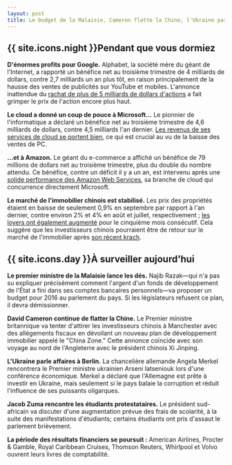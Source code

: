 ```yaml
---
layout: post
title: Le budget de la Malaisie, Cameron flatte la Chine, l'Ukraine parle affaires à Berlin
---
```


## {{ site.icons.night }}Pendant que vous dormiez

**D'énormes profits pour Google.**
Alphabet, la société mère du géant de l'Internet, a rapporté un bénéfice net au troisième trimestre de 4 milliards de dollars, contre 2,7 milliards un an plus tôt, en raison principalement de la hausse des ventes de publicités sur YouTube et mobiles.
L'annonce inattendue du [rachat de plus de 5 milliards de dollars d'actions](http://fr.reuters.com/article/technologyNews/idFRKCN0SG2RB20151023 "Alphabet (Google) bat le consensus et rachète des actions") a fait grimper le prix de l'action encore plus haut.

**Le cloud a donné un coup de pouce à Microsoft…**
Le pionnier de l'informatique a déclaré un bénéfice net au troisième trimestre de 4,6 milliards de dollars, contre 4,5 milliards l'an dernier.
[Les revenus de ses services de cloud se portent bien](http://fr.reuters.com/article/businessNews/idFRKCN0SG2QK20151022 "Le CA de Microsoft meilleur que prévu grâce au cloud"), ce qui est crucial au vu de la baisse des ventes de PC.

**…et à Amazon.**
Le géant du e-commerce a affiché un bénéfice de 79 millions de dollars net au troisième trimestre, plus du double du nombre attendu.
Ce bénéfice, contre un déficit il y a un an, est intervenu après une [solide performance des Amazon Web Services](http://fr.reuters.com/article/businessNews/idFRKCN0SG2SU20151022 "Amazon crée encore la surprise avec un bénéfice"), sa branche de cloud qui concurrence directement Microsoft.

**Le marché de l'immobilier chinois est stabilisé.**
Les prix des propriétés étaient en baisse de seulement 0,9% en septembre par rapport à l'an dernier, contre environ 2% et 4% en août et juillet, respectivement ; [les loyers ont également augmenté](http://fr.reuters.com/article/frEuroRpt/idFRL5N12102V20151023 "Chine/Indicateurs-5e mois de hausse des prix du logement en septembre") pour le cinquième mois consécutif.
Cela suggère que les investisseurs chinois pourraient être de retour sur le marché de l'immobilier après [son récent krach](http://www.parismatch.com/Actu/Economie/Pourquoi-la-Chine-subit-un-krach-boursier-806676 "Pourquoi la Chine subit un krach boursier").

## {{ site.icons.day }}À surveiller aujourd'hui

**Le premier ministre de la Malaisie lance les dés.**
Najib Razak—qui n'a pas su expliquer précisément comment l'argent d'un fonds de développement de l'État a fini dans ses comptes bancaires personnels—va proposer un budget pour 2016 au parlement du pays.
Si les législateurs refusent ce plan, il devra démissionner.

**David Cameron continue de flatter la Chine.**
Le Premier ministre britannique va tenter d'attirer les investisseurs chinois à Manchester avec des allégements fiscaux en dévoilant un nouveau plan de développement immobilier appelé le "China Zone."
Cette annonce coïncide avec son voyage au nord de l'Angleterre avec le président chinois Xi Jinping.

**L'Ukraine parle affaires à Berlin.**
La chancelière allemande Angela Merkel rencontrera le Premier ministre ukrainien Arseni Iatseniouk lors d'une conférence économique.
Merkel a déclaré que l'Allemagne est prête à investir en Ukraine, mais seulement si le pays balaie la corruption et réduit l'influence de ses puissants oligarques.

**Jacob Zuma rencontre les étudiants protestataires.**
Le président sud-africain va discuter d'une augmentation prévue des frais de scolarité, à la suite des manifestations d'étudiants; certains étudiants ont pris d'assaut le parlement brièvement.

**La période des résultats financiers se poursuit :** American Airlines, Procter & Gamble, Royal Caribbean Cruises, Thomson Reuters, Whirlpool  et Volvo ouvrent leurs livres de comptabilité.
